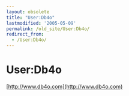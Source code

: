 ```yaml
---
layout: obsolete
title: "User:Db4o"
lastmodified: '2005-05-09'
permalink: /old_site/User:Db4o/
redirect_from:
  - /User:Db4o/
---
```


User:Db4o
=========

[http://www.db4o.com](http://www.db4o.com)

